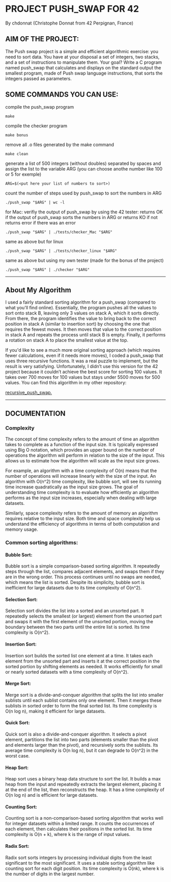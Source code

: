 # PROJECT PUSH_SWAP FOR 42
By chdonnat (Christophe Donnat from 42 Perpignan, France)

## AIM OF THE PROJECT:

The Push swap project is a simple and efficient algorithmic exercise:
you need to sort data.
You have at your disposal a set of integers, two stacks,
and a set of instructions to manipulate them.
Your goal? Write a C program named push_swap that calculates
and displays on the standard output the smallest program,
made of Push swap language instructions, that sorts the integers passed as parameters.

## SOME COMMANDS YOU CAN USE:

compile the push_swap program

	make

compile the checker program

	make bonus

remove all .o files generated by the make command

	make clean

generate a list of 500 integers (without doubles) separated by spaces
and assign the list to the variable ARG
(you can choose anothe number like 100 or 5 for exemple)
 
	ARG=$(<put here your list of numbers to sort>)

count the number of steps used by push_swap to sort the numbers in ARG

	./push_swap "$ARG" | wc -l
 
for Mac:
verifiy the output of push_swap by using the 42 tester:
returns OK if the output of push_swap sorts the numbers in ARG
or returns KO if not
returns error if there was an error

	./push_swap "$ARG" | ./tests/checker_Mac "$ARG"

same as above but for linux

	./push_swap "$ARG" | ./tests/checker_linux "$ARG"

same as above but using my own tester (made for the bonus of the project)

	./push_swap "$ARG" | ./checker "$ARG"

 ---

## About My Algorithm
I used a fairly standard sorting algorithm for a push_swap (compared to what you'll find online). Essentially, the program pushes all the values to sort onto stack B, leaving only 3 values on stack A, which it sorts directly.
From there, the program identifies the value to bring back to the correct position in stack A (similar to insertion sort) by choosing the one that requires the fewest moves. It then moves that value to the correct position in stack A and repeats the process until stack B is empty.
Finally, it performs a rotation on stack A to place the smallest value at the top.

If you'd like to see a much more original sorting approach (which requires fewer calculations, even if it needs more moves), I coded a push_swap that uses three recursive functions. It was a real puzzle to implement, but the result is very satisfying. Unfortunately, I didn’t use this version for the 42 project because it couldn’t achieve the best score for sorting 100 values. It takes over 700 moves for 100 values but stays under 5500 moves for 500 values.
You can find this algorithm in my other repository:

[recursive_push_swap.
](https://github.com/donnatchris/recursive_push_swap)

---

## DOCUMENTATION

### Complexity

The concept of time complexity refers to the amount of time an algorithm takes to complete as a function of the input size.
It is typically expressed using Big O notation, which provides an upper bound on the number of operations the algorithm will perform in relation to the size of the input.
This allows us to estimate how the algorithm will scale as the input size grows.

For example, an algorithm with a time complexity of O(n) means that the number of operations will increase linearly with the size of the input.
An algorithm with O(n^2) time complexity, like bubble sort, will see its running time increase quadratically as the input size grows.
The goal of understanding time complexity is to evaluate how efficiently an algorithm performs as the input size increases, especially when dealing with large datasets.

Similarly, space complexity refers to the amount of memory an algorithm requires relative to the input size. Both time and space complexity help us understand the efficiency of algorithms in terms of both computation and memory usage.

### Common sorting algorithms:

#### Bubble Sort:
Bubble sort is a simple comparison-based sorting algorithm.
It repeatedly steps through the list, compares adjacent elements, and swaps them if they are in the wrong order.
This process continues until no swaps are needed, which means the list is sorted.
Despite its simplicity, bubble sort is inefficient for large datasets due to its time complexity of O(n^2).

#### Selection Sort:
Selection sort divides the list into a sorted and an unsorted part.
It repeatedly selects the smallest (or largest) element from the unsorted part and swaps it with the first element of the unsorted portion,
moving the boundary between the two parts until the entire list is sorted.
Its time complexity is O(n^2).

#### Insertion Sort:
Insertion sort builds the sorted list one element at a time.
It takes each element from the unsorted part and inserts it at the correct position in the sorted portion by shifting elements as needed.
It works efficiently for small or nearly sorted datasets with a time complexity of O(n^2).

#### Merge Sort:
Merge sort is a divide-and-conquer algorithm that splits the list into smaller sublists until each sublist contains only one element.
Then it merges these sublists in sorted order to form the final sorted list.
Its time complexity is O(n log n), making it efficient for large datasets.

#### Quick Sort:
Quick sort is also a divide-and-conquer algorithm.
It selects a pivot element, partitions the list into two parts (elements smaller than the pivot and elements larger than the pivot), and recursively sorts the sublists.
Its average time complexity is O(n log n), but it can degrade to O(n^2) in the worst case.

#### Heap Sort:
Heap sort uses a binary heap data structure to sort the list.
It builds a max heap from the input and repeatedly extracts the largest element, placing it at the end of the list, then reconstructs the heap.
It has a time complexity of O(n log n) and is efficient for large datasets.

#### Counting Sort:
Counting sort is a non-comparison-based sorting algorithm that works well for integer datasets within a limited range.
It counts the occurrences of each element, then calculates their positions in the sorted list.
Its time complexity is O(n + k), where k is the range of input values.

#### Radix Sort:
Radix sort sorts integers by processing individual digits from the least significant to the most significant.
It uses a stable sorting algorithm like counting sort for each digit position.
Its time complexity is O(nk), where k is the number of digits in the largest number.
